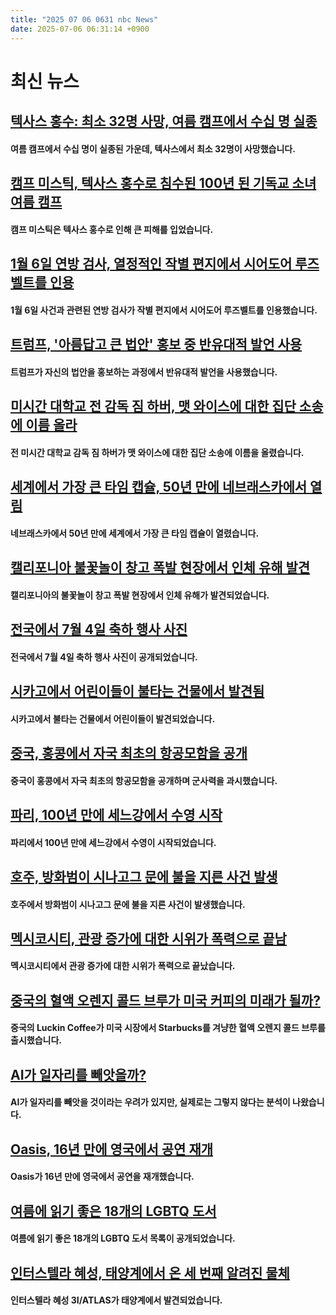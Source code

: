 ```yaml
---
title: "2025 07 06 0631 nbc News"
date: 2025-07-06 06:31:14 +0900
---
```


# 최신 뉴스  
## [텍사스 홍수: 최소 32명 사망, 여름 캠프에서 수십 명 실종](https://www.nbcnews.com/news/us-news/live-blog/texas-floods-live-updates-rcna217030)  
#### 여름 캠프에서 수십 명이 실종된 가운데, 텍사스에서 최소 32명이 사망했습니다.  
## [캠프 미스틱, 텍사스 홍수로 침수된 100년 된 기독교 소녀 여름 캠프](https://www.nbcnews.com/news/us-news/camp-mystic-girls-christian-summer-camp-deluged-flood-texas-rcna217015)  
#### 캠프 미스틱은 텍사스 홍수로 인해 큰 피해를 입었습니다.  
## [1월 6일 연방 검사, 열정적인 작별 편지에서 시어도어 루즈벨트를 인용](https://www.nbcnews.com/politics/justice-department/jan-6-federal-prosecutor-farewell-letter-rcna216978)  
#### 1월 6일 사건과 관련된 연방 검사가 작별 편지에서 시어도어 루즈벨트를 인용했습니다.  
## [트럼프, '아름답고 큰 법안' 홍보 중 반유대적 발언 사용](https://www.nbcnews.com/politics/donald-trump/trump-antisemitic-slur-shylocks-iowa-big-beautiful-bill-rcna216904)  
#### 트럼프가 자신의 법안을 홍보하는 과정에서 반유대적 발언을 사용했습니다.  
## [미시간 대학교 전 감독 짐 하버, 맷 와이스에 대한 집단 소송에 이름 올라](https://www.nbcnews.com/news/us-news/jim-harbaugh-named-class-action-suit-rcna215805)  
#### 전 미시간 대학교 감독 짐 하버가 맷 와이스에 대한 집단 소송에 이름을 올렸습니다.  
## [세계에서 가장 큰 타임 캡슐, 50년 만에 네브래스카에서 열림](https://www.nbcnews.com/news/us-news/worlds-largest-time-capsule-opened-rcna217008)  
#### 네브래스카에서 50년 만에 세계에서 가장 큰 타임 캡슐이 열렸습니다.  
## [캘리포니아 불꽃놀이 창고 폭발 현장에서 인체 유해 발견](https://www.nbcnews.com/news/us-news/human-remains-found-site-california-fireworks-warehouse-explosion-rcna216997)  
#### 캘리포니아의 불꽃놀이 창고 폭발 현장에서 인체 유해가 발견되었습니다.  
## [전국에서 7월 4일 축하 행사 사진](https://www.nbcnews.com/news/us-news/url-july-4-2025-photos-see-celebrations-rcna216967)  
#### 전국에서 7월 4일 축하 행사 사진이 공개되었습니다.  
## [시카고에서 어린이들이 불타는 건물에서 발견됨](https://www.nbcnews.com/news/us-news/children-stabbed-burning-building-chicago-rcna216974)  
#### 시카고에서 불타는 건물에서 어린이들이 발견되었습니다.  
## [중국, 홍콩에서 자국 최초의 항공모함을 공개](https://www.nbcnews.com/world/hong-kong/china-homemade-warship-hong-kong-military-power-pacific-rcna216669)  
#### 중국이 홍콩에서 자국 최초의 항공모함을 공개하며 군사력을 과시했습니다.  
## [파리, 100년 만에 세느강에서 수영 시작](https://www.nbcnews.com/world/europe/paris-swimming-seine-100-years-rcna217021)  
#### 파리에서 100년 만에 세느강에서 수영이 시작되었습니다.  
## [호주, 방화범이 시나고그 문에 불을 지른 사건 발생](https://www.nbcnews.com/world/australia/congregation-flees-arsonist-sets-fire-australian-synagogue-door-rcna217014)  
#### 호주에서 방화범이 시나고그 문에 불을 지른 사건이 발생했습니다.  
## [멕시코시티, 관광 증가에 대한 시위가 폭력으로 끝남](https://www.nbcnews.com/world/mexico/protests-mass-tourism-gentrification-mexico-city-rcna217013)  
#### 멕시코시티에서 관광 증가에 대한 시위가 폭력으로 끝났습니다.  
## [중국의 혈액 오렌지 콜드 브루가 미국 커피의 미래가 될까?](https://www.nbcnews.com/business/business-news/can-luckin-coffee-lure-us-starbucks-drinkers-blood-orange-cold-brew-rcna216326)  
#### 중국의 Luckin Coffee가 미국 시장에서 Starbucks를 겨냥한 혈액 오렌지 콜드 브루를 출시했습니다.  
## [AI가 일자리를 빼앗을까?](https://www.nbcnews.com/business/business-news/is-ai-taking-jobs-which-industries-at-risk-what-to-know-rcna215579)  
#### AI가 일자리를 빼앗을 것이라는 우려가 있지만, 실제로는 그렇지 않다는 분석이 나왔습니다.  
## [Oasis, 16년 만에 영국에서 공연 재개](https://www.nbcnews.com/pop-culture/music/oasis-returns-16-year-hiatus-uk-crowd-ecstatic-bands-1990s-hits-rcna217022)  
#### Oasis가 16년 만에 영국에서 공연을 재개했습니다.  
## [여름에 읽기 좋은 18개의 LGBTQ 도서](https://www.nbcnews.com/nbc-out/out-pop-culture/lgbtq-books-2025-beach-reads-queer-summer-list-rcna216756)  
#### 여름에 읽기 좋은 18개의 LGBTQ 도서 목록이 공개되었습니다.  
## [인터스텔라 혜성, 태양계에서 온 세 번째 알려진 물체](https://www.nbcnews.com/science/space/interstellar-comet-only-third-known-object-visit-solar-system-rcna216723)  
#### 인터스텔라 혜성 3I/ATLAS가 태양계에서 발견되었습니다.